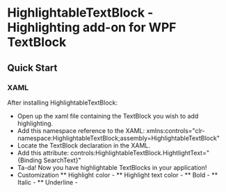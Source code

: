 # HighlightableTextBlock - Highlighting add-on for WPF TextBlock

## Quick Start
### XAML

After installing HighlightableTextBlock:

* Open up the xaml file containing the TextBlock you wish to add highlighting. 
* Add this namespace reference to the XAML: 
xmlns:controls="clr-namespace:HighlightableTextBlock;assembly=HighlightableTextBlock"
* Locate the TextBlock declaration in the XAML. 
* Add this attribute:
controls:HighlightableTextBlock.HightlightText="{Binding SearchText}" 
* Ta-da! Now you have highlightable TextBlocks in your application!
* Customization
** Highlight color - 
** Highlight text color - 
** Bold -
** Italic -
** Underline - 
